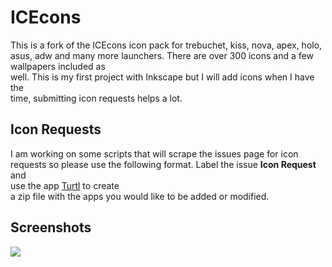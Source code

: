 # ICEcons

This is a fork of the ICEcons icon pack for trebuchet, kiss, nova, apex, holo, \
asus, adw and many more launchers. There are over 300 icons and a few wallpapers included as \
well. This is my first project with Inkscape but I will add icons when I have the \
time, submitting icon requests helps a lot.

## Icon Requests

I am working on some scripts that will scrape the issues page for icon \
requests so please use the following format. Label the issue **Icon Request** and \
use the app [Turtl](https://f-droid.org/app/org.xphnx.iconsubmit) to create \
a zip file with the apps you would like to be added or modified.


## Screenshots

<img src='https://raw.githubusercontent.com/dkanada/ICEcons/master/screenshots/iconpack.jpg'/>
